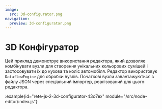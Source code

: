 ```yaml
---
image:
  src: 3d-configurator.png
navigation:
  preview: 3d-configurator.png
---
```


# 3D Конфігуратор

Цей приклад демонструє використання редактора, який дозволяє комбінувати вузли для створення унікальних кольорових сумішей і застосовувати їх до кузова та коліс автомобіля. Редактор використовує `DataflowEngine` для обробки вузлів. Початкові вузли завантажуються з файлу JSON через спеціальний імпортер, реалізований для цього редактора.

:example{id="rete-js-2-3d-configurator-43o7ex" module="/src/node-editor/index.js"}
